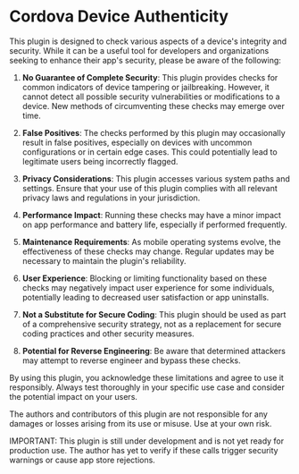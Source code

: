 # Cordova Device Authenticity

This plugin is designed to check various aspects of a device's integrity and security. While it can be a useful tool for developers and organizations seeking to enhance their app's security, please be aware of the following:

1. **No Guarantee of Complete Security**: This plugin provides checks for common indicators of device tampering or jailbreaking. However, it cannot detect all possible security vulnerabilities or modifications to a device. New methods of circumventing these checks may emerge over time.

2. **False Positives**: The checks performed by this plugin may occasionally result in false positives, especially on devices with uncommon configurations or in certain edge cases. This could potentially lead to legitimate users being incorrectly flagged.

3. **Privacy Considerations**: This plugin accesses various system paths and settings. Ensure that your use of this plugin complies with all relevant privacy laws and regulations in your jurisdiction.

4. **Performance Impact**: Running these checks may have a minor impact on app performance and battery life, especially if performed frequently.

5. **Maintenance Requirements**: As mobile operating systems evolve, the effectiveness of these checks may change. Regular updates may be necessary to maintain the plugin's reliability.

6. **User Experience**: Blocking or limiting functionality based on these checks may negatively impact user experience for some individuals, potentially leading to decreased user satisfaction or app uninstalls.

7. **Not a Substitute for Secure Coding**: This plugin should be used as part of a comprehensive security strategy, not as a replacement for secure coding practices and other security measures.

8. **Potential for Reverse Engineering**: Be aware that determined attackers may attempt to reverse engineer and bypass these checks.

By using this plugin, you acknowledge these limitations and agree to use it responsibly. Always test thoroughly in your specific use case and consider the potential impact on your users.

The authors and contributors of this plugin are not responsible for any damages or losses arising from its use or misuse. Use at your own risk.


IMPORTANT: This plugin is still under development and is not yet ready for production use. The author has yet to verify if these calls trigger security warnings or cause app store rejections.
